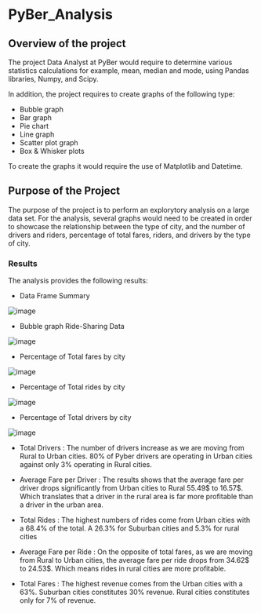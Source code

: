 # PyBer_Analysis

## Overview of the project

The project Data Analyst at PyBer would require to  determine various statistics calculations for example, mean, median and mode, using Pandas libraries, Numpy, and Scipy.

In addition, the project requires to create graphs of the following type:
- Bubble graph
- Bar graph
- Pie chart
- Line graph
- Scatter plot graph
- Box & Whisker plots 
 
To create the graphs it would require the use of Matplotlib and Datetime.

## Purpose of the Project

The purpose of the project is to perform an explorytory analysis on a large data set. For the analysis, several graphs would need to be created in order to showcase the relationship between the type of city, and the number of drivers and riders, percentage of total fares, riders, and drivers by the type of city.


### Results

The analysis provides the following results:

- Data Frame Summary

![image](https://user-images.githubusercontent.com/98929742/159173635-d96b4f49-5005-434c-800e-799363e4bcd4.png)

- Bubble graph Ride-Sharing Data

![image](https://user-images.githubusercontent.com/98929742/159173006-34d6388e-e8e2-43bc-a855-ce2a6a51e6a1.png)

- Percentage of Total fares by city

![image](https://user-images.githubusercontent.com/98929742/159173172-700ba1b1-7c4b-44e9-b8aa-2d521ead8c99.png)

- Percentage of Total rides by city

![image](https://user-images.githubusercontent.com/98929742/159173188-1bdda877-857b-4013-ba84-379b63434cb0.png)

- Percentage of Total drivers by city

![image](https://user-images.githubusercontent.com/98929742/159173204-04fa45d7-daf9-447b-84e1-53249c676a53.png)

- Total Drivers :
The number of drivers increase as we are moving from Rural to Urban cities. 80% of Pyber drivers are operating in Urban cities against only 3% operating in Rural cities.

- Average Fare per Driver :
The results shows that the average fare per driver drops significantly from Urban cities to Rural 55.49$ to 16.57$. Which translates that a driver in the rural area is far more profitable than a driver in the urban area.

- Total Rides :
The highest numbers of rides come from Urban cities with a 68.4% of the total. A 26.3%  for Suburban cities and 5.3% for rural cities

- Average Fare per Ride :
On the opposite of total fares, as we are moving from Rural to Urban cities, the average fare per ride drops from 34.62$ to 24.53$. Which means rides in rural cities are more profitable.

- Total Fares :
The highest revenue comes from the Urban cities with a 63%.
Suburban cities constitutes 30% revenue.
Rural cities constitutes only for 7% of revenue.





